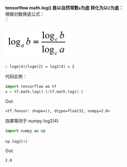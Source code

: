 **tensorlfow math.log() 是以自然常数`e`为底 转化为以`2`为底：**  
 根据对数换底公式：  
 ∵

 ![log2](res/log.png)  


    ∴ loge(4)/loge(2) = log2(4) = 2

 代码实例：
```python
import tensorflow as tf
x = tf.math.log(4.)/tf.math.log(2.)

```
Out:

    <tf.Tensor: shape=(), dtype=float32, numpy=2.0>

效果等同于 numpy log2(4)
```python
import numpy as np

np.log2(4)
```
Out:
```
2.0
```
